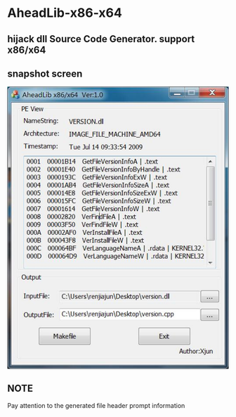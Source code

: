 # AheadLib-x86-x64

## hijack dll Source Code Generator. support x86/x64 

## snapshot screen
![Image text](screen1.jpg)

## NOTE

Pay attention to the generated file header prompt information